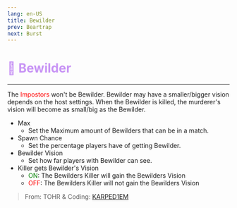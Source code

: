 ```yaml
---
lang: en-US
title: Bewilder
prev: Beartrap
next: Burst
---
```


# <font color=#c894f5>🤪 <b>Bewilder</b></font> <Badge text="Helpful" type="tip" vertical="middle"/>

***

The <font color=red>Impostors</font> won't be Bewilder. Bewilder may have a smaller/bigger vision depends on the host settings. When the Bewilder is killed, the murderer's vision will become as small/big as the Bewilder.

- Max
  - Set the Maximum amount of Bewilders that can be in a match.
- Spawn Chance
  - Set the percentage players have of getting Bewilder.
- Bewilder Vision
  - Set how far players with Bewilder can see.
- Killer gets Bewilder's Vision
  - <font color=green>ON</font>: The Bewilders Killer will gain the Bewilders Vision
  - <font color=red>OFF</font>: The Bewilders Killer will not gain the Bewilders Vision

> From: TOHR & Coding: [KARPED1EM](https://github.com/KARPED1EM)
